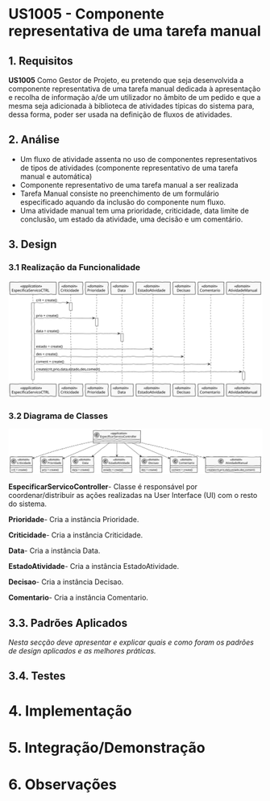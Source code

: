 # US1005 - Componente representativa de uma tarefa manual


## 1. Requisitos

**US1005** Como Gestor de Projeto, eu pretendo que seja desenvolvida a componente representativa de uma tarefa manual dedicada à apresentação e recolha de informação a/de um utilizador no âmbito de um pedido e que a mesma seja adicionada à biblioteca de atividades típicas do sistema para, dessa forma, poder ser usada na definição de fluxos de atividades.


## 2. Análise

* Um fluxo de atividade assenta no uso de componentes representativos de tipos de atividades (componente representativo de uma tarefa manual e automática)
* Componente representativo de uma tarefa manual a ser realizada
* Tarefa Manual consiste no preenchimento de um formulário especificado aquando da inclusão do componente num fluxo. 
* Uma atividade manual tem uma prioridade, criticidade, data limite de conclusão, um estado da atividade, uma decisão e um comentário.


## 3. Design

### 3.1 Realização da Funcionalidade

![SD.svg](SD.svg)

### 3.2 Diagrama de Classes

![CD.svg](CD.svg)

**EspecificarServicoController**- Classe é responsável por coordenar/distribuir as ações realizadas na User Interface (UI) com o resto do sistema.

**Prioridade**- Cria a instância Prioridade.

**Criticidade**- Cria a instância Criticidade.

**Data**- Cria a instância Data.

**EstadoAtividade**- Cria a instância EstadoAtividade.

**Decisao**- Cria a instância Decisao.

**Comentario**- Cria a instância Comentario.

## 3.3. Padrões Aplicados

*Nesta secção deve apresentar e explicar quais e como foram os padrões de design aplicados e as melhores práticas.*

## 3.4. Testes 


# 4. Implementação


# 5. Integração/Demonstração


# 6. Observações

